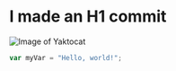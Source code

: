 # I made an H1 commit
![Image of Yaktocat](https://octodex.github.com/images/yaktocat.png)
``` javascript
var myVar = "Hello, world!";
```
